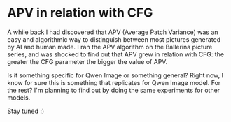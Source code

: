 # APV in relation with CFG

A while back I had discovered that APV (Average Patch Variance) was an easy and algorithmic way to distinguish between most pictures generated by AI and human made. I ran the APV algorithm on the Ballerina picture series, and was shocked to find out that APV grew in relation with CFG: the greater the CFG parameter the bigger the value of APV. 

Is it something specific for Qwen Image or something general? 
Right now, I know for sure this is something that replicates for Qwen Image model. For the rest? I'm planning to find out by doing the same experiments for other models.

Stay tuned :) 